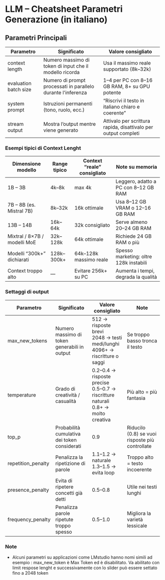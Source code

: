 # LLM – Cheatsheet Parametri Generazione (in italiano)

## Parametri Principali

| Parametro             | Significato                                                  | Valore consigliato                                             |
|-----------------------|--------------------------------------------------------------|----------------------------------------------------------------|
| context length        | Numero massimo di token di input che il modello ricorda      | Usa il massimo reale supportato (8k–32k)                       |
| evaluation batch size | Numero di prompt processati in parallelo durante l'inferenza | 1–4 per PC con 8–16 GB RAM, 8+ su GPU potente                  |
| system prompt         | Istruzioni permanenti (tono, ruolo, ecc.)                    | “Riscrivi il testo in italiano chiaro e coerente”              |
| stream output         | Mostra l’output mentre viene generato                        | Attivalo per scrittura rapida, disattivalo per output completi |

### Esempi tipici di Context Lenght

| Dimensione modello           | Range tipico | Context “reale” consigliato | Note su memoria                        |
|------------------------------|--------------|-----------------------------|----------------------------------------|
| 1B – 3B                      | 4k–8k        | max 4k                      | Leggero, adatto a PC con 8–12 GB RAM   |
| 7B – 8B (es. Mistral 7B)     | 8k–32k       | 16k ottimale                | Usa 8–12 GB VRAM o 12–16 GB RAM        |
| 13B – 14B                    | 16k–64k      | 32k consigliato             | Serve almeno 20–24 GB RAM              |
| Mixtral / 8×7B / modelli MoE | 32k–128k     | 64k ottimale                | Richiede 24 GB RAM o più               |
| Modelli “300k+” dichiarati   | 128k–300k+   | 64k–128k massimo reale      | Spesso marketing: oltre 128k instabili |
| Context troppo alto          | —            | Evitare 256k+ su PC         | Aumenta i tempi, degrada la qualità    |

### Settaggi di output

| Parametro          | Significato                                  | Valore consigliato                                                                    | Note                                            |
|--------------------|----------------------------------------------|---------------------------------------------------------------------------------------|-------------------------------------------------|
| max_new_tokens     | Numero massimo di token generabili in output | 512 → risposte brevi<br>2048 → testi medi/lunghi<br>4096+ → riscritture o saggi       | Se troppo basso tronca il testo                 |
| temperature        | Grado di creatività / casualità              | 0.2–0.4 → risposte precise<br>0.5–0.7 → riscritture naturali<br>0.8+ → molto creativa | Più alto = più fantasia                         |
| top_p              | Probabilità cumulativa dei token considerati | 0.9                                                                                   | Riducilo (0.8) se vuoi risposte più controllate |
| repetition_penalty | Penalizza la ripetizione di parole           | 1.1–1.2 → naturale<br>1.3–1.5 → evita loop                                            | Troppo alto = testo incoerente                  |
| presence_penalty   | Evita di ripetere concetti già detti         | 0.5–0.8                                                                               | Utile nei testi lunghi                          |
| frequency_penalty  | Penalizza parole ripetute troppo spesso      | 0.5–1.0                                                                               | Migliora la varietà lessicale                   |

### Note

- Alcuni parametri su applicazioni come LMstudio hanno nomi simili ad esempio : max_new_token è Max Token ed è disabilitato. Va abilitato con limit respose lenght e successivamente con lo slider può essere settato fino a 2048 token
